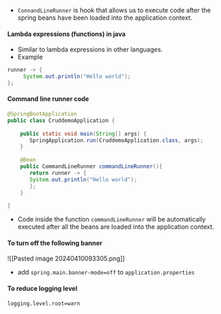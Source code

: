 - `ConnandLineRunner` is hook that allows us to execute code after the spring beans have been loaded into the application context.
#### Lambda expressions (functions) in java
- Similar to lambda expressions in other languages.
- Example 
```java
runner -> {  
     System.out.println("Hello world");  
};
```
#### Command line runner code
```java
@SpringBootApplication  
public class CruddemoApplication {  
  
    public static void main(String[] args) {  
       SpringApplication.run(CruddemoApplication.class, args);  
    }  
  
    @Bean  
    public CommandLineRunner commandLineRunner(){  
       return runner -> {  
       System.out.println("Hello world");  
       };  
    }  
  
}
```
- Code inside the function `commandLineRunner` will be automatically executed after all the beans are loaded into the application context.

#### To turn off the following banner
![[Pasted image 20240410093305.png]]
- add `spring.main.banner-mode=off` to `application.properties`

#### To reduce logging level 
`logging.level.root=warn`


